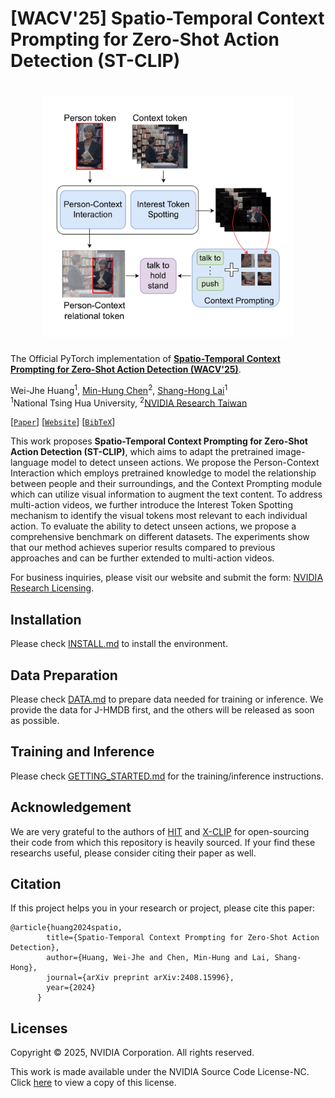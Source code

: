 # [WACV'25] Spatio-Temporal Context Prompting for Zero-Shot Action Detection (ST-CLIP)

<h1 align="center"> 
    <img src="./overview.png" width="400">
</h1>

The Official PyTorch implementation of [**Spatio-Temporal Context Prompting for Zero-Shot Action Detection (WACV'25)**](https://arxiv.org/abs/2408.15996).

Wei-Jhe Huang<sup>1</sup>, [Min-Hung Chen](https://minhungchen.netlify.app/)<sup>2</sup>, [Shang-Hong Lai](https://www.cs.nthu.edu.tw/~lai/)<sup>1</sup><br>
<sup>1</sup>National Tsing Hua University, <sup>2</sup>[NVIDIA Research Taiwan](https://research.nvidia.com/labs/twn/)<br>

[[`Paper`](https://arxiv.org/abs/2408.15996)] [[`Website`](https://webber2933.github.io/ST-CLIP-project-page/)] [[`BibTeX`](#citation)]

This work proposes **Spatio-Temporal Context Prompting for Zero-Shot Action Detection (ST-CLIP)**, which aims to adapt the pretrained image-language model to detect unseen actions. We propose the Person-Context Interaction which employs pretrained knowledge to model the relationship between people and their surroundings, and the Context Prompting module which can utilize visual information to augment the text content. To address multi-action videos, we further introduce the Interest Token Spotting mechanism to identify the visual tokens most relevant to each individual action. To evaluate the ability to detect unseen actions, we propose a comprehensive benchmark on different datasets. The experiments show that our method achieves superior results compared to previous approaches and can be further extended to multi-action videos.

For business inquiries, please visit our website and submit the form: [NVIDIA Research Licensing](https://www.nvidia.com/en-us/research/inquiries/).

## Installation 

Please check [INSTALL.md](INSTALL.md) to install the environment.

## Data Preparation

Please check [DATA.md](DATA.md) to prepare data needed for training or inference. We provide the data for J-HMDB first, and the others will be released as soon as possible.

## Training and Inference

Please check [GETTING_STARTED.md](GETTING_STARTED.md) for the training/inference instructions.

## Acknowledgement

We are very grateful to the authors of [HIT](https://github.com/joslefaure/HIT) and [X-CLIP](https://github.com/microsoft/VideoX/tree/master/X-CLIP) for open-sourcing their code from which this repository is heavily sourced. If your find these researchs useful, please consider citing their paper as well.

## Citation

If this project helps you in your research or project, please cite this paper:

```
@article{huang2024spatio,
        title={Spatio-Temporal Context Prompting for Zero-Shot Action Detection},
        author={Huang, Wei-Jhe and Chen, Min-Hung and Lai, Shang-Hong},
        journal={arXiv preprint arXiv:2408.15996},
        year={2024}
      }
```

## Licenses

Copyright © 2025, NVIDIA Corporation. All rights reserved.

This work is made available under the NVIDIA Source Code License-NC. Click [here](LICENSE) to view a copy of this license.